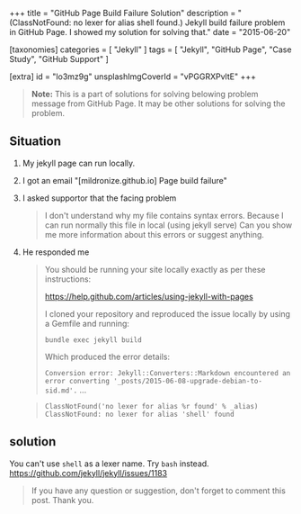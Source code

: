 +++
title = "GitHub Page Build Failure Solution"
description = "(ClassNotFound: no lexer for alias shell found.) Jekyll build failure problem in GitHub Page. I showed my solution for solving that."
date = "2015-06-20"

[taxonomies]
categories = [ "Jekyll" ]
tags = [ "Jekyll", "GitHub Page", "Case Study", "GitHub Support" ]

[extra]
id = "lo3mz9g"
unsplashImgCoverId = "vPGGRXPvltE"
+++
> **Note:** This is a part of solutions for solving belowing problem message from GitHub Page. It may be other solutions for solving the problem.

## Situation
1. My jekyll page can run locally.
2. I got an email "[mildronize.github.io] Page build failure"
3. I asked supportor that the facing problem

    > I don't understand why my file contains syntax errors. Because I can run normally this file in local (using jekyll serve)
    > Can you show me more information about this errors or suggest anything.

4. He responded me

    >  You should be running your site locally exactly as per these instructions:
    >
    >  <https://help.github.com/articles/using-jekyll-with-pages>
    >
    >  I cloned your repository and reproduced the issue locally by using a Gemfile and running:
    >
    >  `bundle exec jekyll build`
    >
    >  Which produced the error details:
    >
    >  `Conversion error: Jekyll::Converters::Markdown encountered an error converting '_posts/2015-06-08-upgrade-debian-to-sid.md'.`
    >  ...

    >  `ClassNotFound('no lexer for alias %r found' % _alias) ClassNotFound: no lexer for alias 'shell' found`

## solution

You can't use `shell` as a lexer name. Try `bash` instead.
<https://github.com/jekyll/jekyll/issues/1183>

> If you have any question or suggestion, don't forget to comment this post. Thank you.
